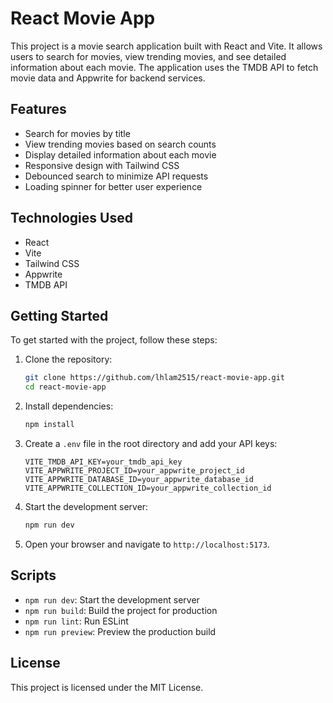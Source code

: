 # React Movie App

This project is a movie search application built with React and Vite. It allows users to search for movies, view trending movies, and see detailed information about each movie. The application uses the TMDB API to fetch movie data and Appwrite for backend services.

## Features

- Search for movies by title
- View trending movies based on search counts
- Display detailed information about each movie
- Responsive design with Tailwind CSS
- Debounced search to minimize API requests
- Loading spinner for better user experience

## Technologies Used

- React
- Vite
- Tailwind CSS
- Appwrite
- TMDB API

## Getting Started

To get started with the project, follow these steps:

1. Clone the repository:
   ```bash
   git clone https://github.com/lhlam2515/react-movie-app.git
   cd react-movie-app
   ```

2. Install dependencies:
   ```bash
   npm install
   ```

3. Create a `.env` file in the root directory and add your API keys:
   ```env
   VITE_TMDB_API_KEY=your_tmdb_api_key
   VITE_APPWRITE_PROJECT_ID=your_appwrite_project_id
   VITE_APPWRITE_DATABASE_ID=your_appwrite_database_id
   VITE_APPWRITE_COLLECTION_ID=your_appwrite_collection_id
   ```

4. Start the development server:
   ```bash
   npm run dev
   ```

5. Open your browser and navigate to `http://localhost:5173`.

## Scripts

- `npm run dev`: Start the development server
- `npm run build`: Build the project for production
- `npm run lint`: Run ESLint
- `npm run preview`: Preview the production build

## License

This project is licensed under the MIT License.

